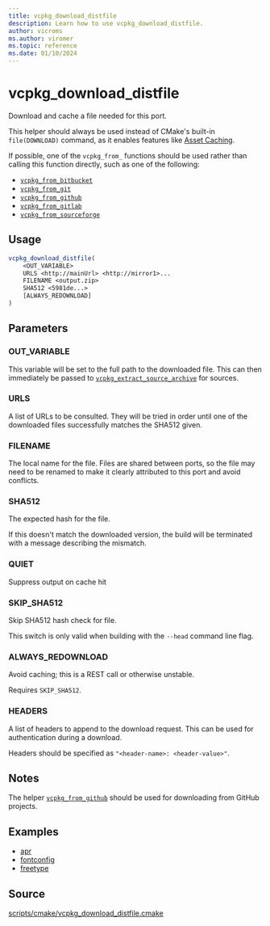 ```yaml
---
title: vcpkg_download_distfile
description: Learn how to use vcpkg_download_distfile.
author: vicroms
ms.author: viromer
ms.topic: reference
ms.date: 01/10/2024
---
```

# vcpkg_download_distfile

Download and cache a file needed for this port.

This helper should always be used instead of CMake's built-in `file(DOWNLOAD)` command, as it
enables features like [Asset Caching](../../users/assetcaching.md).

If possible, one of the `vcpkg_from_` functions should be used rather than calling this function
directly, such as one of the following:

* [`vcpkg_from_bitbucket`](vcpkg_from_bitbucket.md)
* [`vcpkg_from_git`](vcpkg_from_git.md)
* [`vcpkg_from_github`](vcpkg_from_github.md)
* [`vcpkg_from_gitlab`](vcpkg_from_gitlab.md)
* [`vcpkg_from_sourceforge`](vcpkg_from_sourceforge.md)

## Usage

```cmake
vcpkg_download_distfile(
    <OUT_VARIABLE>
    URLS <http://mainUrl> <http://mirror1>...
    FILENAME <output.zip>
    SHA512 <5981de...>
    [ALWAYS_REDOWNLOAD]
)
```

## Parameters

### OUT_VARIABLE

This variable will be set to the full path to the downloaded file. This can then immediately be passed to
[`vcpkg_extract_source_archive`](vcpkg_extract_source_archive.md) for sources.

### URLS

A list of URLs to be consulted. They will be tried in order until one of the downloaded files successfully matches the
SHA512 given.

### FILENAME

The local name for the file. Files are shared between ports, so the file may need to be renamed to make it clearly
attributed to this port and avoid conflicts.

### SHA512

The expected hash for the file.

If this doesn't match the downloaded version, the build will be terminated with a message describing the mismatch.

### QUIET

Suppress output on cache hit

### SKIP_SHA512

Skip SHA512 hash check for file.

This switch is only valid when building with the `--head` command line flag.

### ALWAYS_REDOWNLOAD

Avoid caching; this is a REST call or otherwise unstable.

Requires `SKIP_SHA512`.

### HEADERS

A list of headers to append to the download request. This can be used for authentication during a download.

Headers should be specified as `"<header-name>: <header-value>"`.

## Notes

The helper [`vcpkg_from_github`](vcpkg_from_github.md) should be used for downloading from GitHub projects.

## Examples

- [apr](https://github.com/Microsoft/vcpkg/blob/master/ports/apr/portfile.cmake)
- [fontconfig](https://github.com/Microsoft/vcpkg/blob/master/ports/fontconfig/portfile.cmake)
- [freetype](https://github.com/Microsoft/vcpkg/blob/master/ports/freetype/portfile.cmake)

## Source

[scripts/cmake/vcpkg\_download\_distfile.cmake](https://github.com/Microsoft/vcpkg/blob/master/scripts/cmake/vcpkg_download_distfile.cmake)

